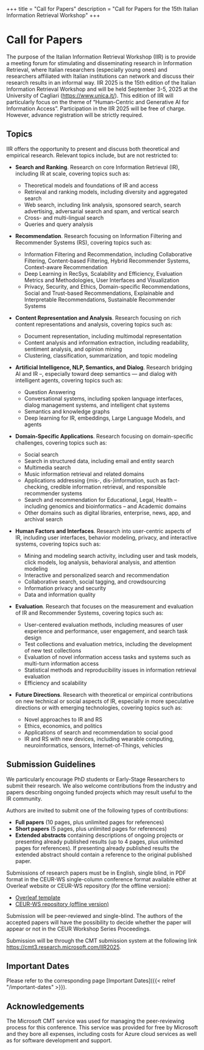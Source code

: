 +++
title = "Call for Papers"
description = "Call for Papers for the 15th Italian Information Retrieval Workshop"
+++

# Call for Papers

The purpose of the Italian Information Retrieval Workshop (IIR) is to provide a meeting forum for stimulating and disseminating research in Information Retrieval, where Italian researchers (especially young ones) and researchers affiliated with Italian institutions can network and discuss their research results in an informal way.
IIR 2025 is the 15th edition of the Italian Information Retrieval Workshop and will be held September 3-5, 2025 at the University of Cagliari (https://www.unica.it/).
This edition of IIR will particularly focus on the theme of “Human-Centric and Generative AI for Information Access”. 
Participation in the IIR 2025 will be free of charge. However, advance registration will be strictly required.

## Topics

IIR offers the opportunity to present and discuss both theoretical and empirical research. Relevant topics include, but are not restricted to:

- **Search and Ranking**. Research on core Information Retrieval (IR), including IR at scale, covering topics such as:
    - Theoretical models and foundations of IR and access
    - Retrieval and ranking models, including diversity and aggregated search
    - Web search, including link analysis, sponsored search, search advertising, adversarial search and spam, and vertical search
    - Cross- and multi-lingual search
    - Queries and query analysis

- **Recommendation**. Research focusing on Information Filtering and Recommender Systems (RS), covering topics such as:
    - Information Filtering and Recommendation, including Collaborative Filtering, Content-based Filtering, Hybrid Recommender Systems, Context-aware Recommendation
    - Deep Learning in RecSys, Scalability and Efficiency, Evaluation Metrics and Methodologies, User Interfaces and Visualization
    - Privacy, Security, and Ethics, Domain-specific Recommendations, Social and Trust-based Recommendations, Explainable and Interpretable Recommendations, Sustainable Recommender Systems

- **Content Representation and Analysis**. Research focusing on rich content representations and analysis, covering topics such as:
    - Document representation, including multimodal representation
    - Content analysis and information extraction, including readability, sentiment analysis, and opinion mining
    - Clustering, classification, summarization, and topic modeling

- **Artificial Intelligence, NLP, Semantics, and Dialog**. Research bridging AI and IR –, especially toward deep semantics — and dialog with intelligent agents, covering topics such as:
    - Question Answering
    - Conversational systems, including spoken language interfaces, dialog management systems, and intelligent chat systems
    - Semantics and knowledge graphs
    - Deep learning for IR, embeddings, Large Language Models, and agents

- **Domain-Specific Applications**. Research focusing on domain-specific challenges, covering topics such as:
    - Social search
    - Search in structured data, including email and entity search
    - Multimedia search
    - Music information retrieval and related domains
    - Applications addressing {mis-, dis-}information, such as fact-checking, credible information retrieval, and responsible recommender systems
    - Search and recommendation for Educational, Legal, Health – including genomics and bioinformatics – and Academic domains
    - Other domains such as digital libraries, enterprise, news, app, and archival search

- **Human Factors and Interfaces**. Research into user-centric aspects of IR, including user interfaces, behavior modeling, privacy, and interactive systems, covering topics such as:
    - Mining and modeling search activity, including user and task models, click models, log analysis, behavioral analysis, and attention modeling
    - Interactive and personalized search and recommendation
    - Collaborative search, social tagging, and crowdsourcing
    - Information privacy and security
    - Data and information quality

- **Evaluation**. Research that focuses on the measurement and evaluation of IR and Recommender Systems, covering topics such as:
    - User-centered evaluation methods, including measures of user experience and performance, user engagement, and search task design
    - Test collections and evaluation metrics, including the development of new test collections
    - Evaluation of novel information access tasks and systems such as multi-turn information access
    - Statistical methods and reproducibility issues in information retrieval evaluation
    - Efficiency and scalability

- **Future Directions**. Research with theoretical or empirical contributions on new technical or social aspects of IR, especially in more speculative directions or with emerging technologies, covering topics such as:
    - Novel approaches to IR and RS
    - Ethics, economics, and politics
    - Applications of search and recommendation to social good
    - IR and RS with new devices, including wearable computing, neuroinformatics, sensors, Internet-of-Things, vehicles

## Submission Guidelines

We particularly encourage PhD students or Early-Stage Researchers to submit their research. We also welcome contributions from the industry and papers describing ongoing funded projects which may result useful to the IR community.

Authors are invited to submit one of the following types of contributions:
- **Full papers** (10 pages, plus unlimited pages for references)
- **Short papers** (5 pages, plus unlimited pages for references)
- **Extended abstracts** containing descriptions of ongoing projects or presenting already published results (up to 4 pages, plus unlimited pages for references). If presenting already published results the extended abstract should contain a reference to the original published paper.

Submissions of research papers must be in English, single blind, in PDF format in the CEUR-WS single-column conference format available either at Overleaf website or CEUR-WS repository (for the offline version):

- [Overleaf template](https://www.overleaf.com/latex/templates/template-for-submissions-to-ceur-workshop-proceedings-ceur-ws-dot-org/wqyfdgftmcfw)
- [CEUR-WS repository (offline version)](https://ceur-ws.org/Vol-XXX/CEURART.zip)

Submission will be peer-reviewed and single-blind. The authors of the accepted papers will have the possibility to decide whether the paper will appear or not in the CEUR Workshop Series Proceedings.

Submission will be through the CMT submission system at the following link https://cmt3.research.microsoft.com/IIR2025.

## Important Dates

Please refer to the corresponding page [Important Dates]({{< relref "/important-dates" >}}).

## Acknowledgements

The Microsoft CMT service was used for managing the peer-reviewing process for this conference. This service was provided for free by Microsoft and they bore all expenses, including costs for Azure cloud services as well as for software development and support.